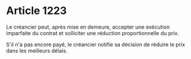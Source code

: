 # Article 1223

<p>Le créancier peut, après mise en demeure, accepter une exécution imparfaite du contrat et solliciter une réduction proportionnelle du prix. </p><p>S'il n'a pas encore payé, le créancier notifie sa décision de réduire le prix dans les meilleurs délais. </p>